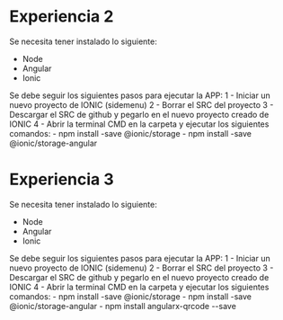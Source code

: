 # Experiencia 2

Se necesita tener instalado lo siguiente:
 - Node
 - Angular
 - Ionic

Se debe seguir los siguientes pasos para ejecutar la APP:
1 - Iniciar un nuevo proyecto de IONIC (sidemenu)
2 - Borrar el SRC del proyecto
3 - Descargar el SRC de github y pegarlo en el nuevo proyecto creado de IONIC
4 - Abrir la terminal CMD en la carpeta y ejecutar los siguientes comandos:
    - npm install -save @ionic/storage
    - npm install -save @ionic/storage-angular

# Experiencia 3

Se necesita tener instalado lo siguiente:
 - Node
 - Angular
 - Ionic

 Se debe seguir los siguientes pasos para ejecutar la APP:
1 - Iniciar un nuevo proyecto de IONIC (sidemenu)
2 - Borrar el SRC del proyecto
3 - Descargar el SRC de github y pegarlo en el nuevo proyecto creado de IONIC
4 - Abrir la terminal CMD en la carpeta y ejecutar los siguientes comandos:
    - npm install -save @ionic/storage
    - npm install -save @ionic/storage-angular
    - npm install angularx-qrcode --save
